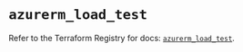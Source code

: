# `azurerm_load_test`

Refer to the Terraform Registry for docs: [`azurerm_load_test`](https://registry.terraform.io/providers/hashicorp/azurerm/4.18.0/docs/resources/load_test).
